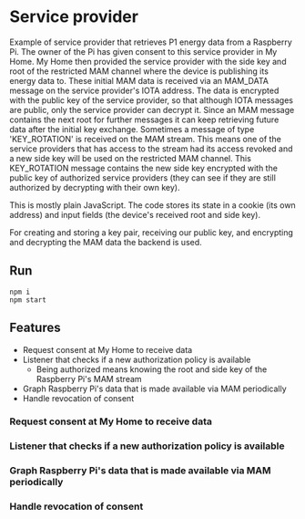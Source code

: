 # Service provider

Example of service provider that retrieves P1 energy data from a Raspberry Pi. The owner of the Pi has given consent to this service provider in My Home. My Home then provided the service provider with the side key and root of the restricted MAM channel where the device is publishing its energy data to. These initial MAM data is received via an MAM_DATA message on the service provider's IOTA address. The data is encrypted with the public key of the service provider, so that although IOTA messages are public, only the service provider can decrypt it. Since an MAM message contains the next root for further messages it can keep retrieving future data after the initial key exchange. Sometimes a message of type 'KEY_ROTATION' is received on the MAM stream. This means one of the service providers that has access to the stream had its access revoked and a new side key will be used on the restricted MAM channel. This KEY_ROTATION message contains the new side key encrypted with the public key of authorized service providers (they can see if they are still authorized by decrypting with their own key).

This is mostly plain JavaScript. The code stores its state in a cookie (its own address) and input fields (the device's received root and side key).

For creating and storing a key pair, receiving our public key, and encrypting and decrypting the MAM data the backend is used.

## Run

```
npm i
npm start
```

## Features

- Request consent at My Home to receive data
- Listener that checks if a new authorization policy is available
  * Being authorized means knowing the root and side key of the Raspberry Pi's MAM stream
- Graph Raspberry Pi's data that is made available via MAM periodically
- Handle revocation of consent

### Request consent at My Home to receive data

### Listener that checks if a new authorization policy is available

### Graph Raspberry Pi's data that is made available via MAM periodically

### Handle revocation of consent
